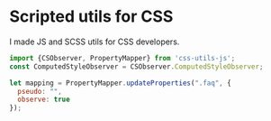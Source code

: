# Scripted utils for CSS

I made JS and SCSS utils for CSS developers. 

```js
import {CSObserver, PropertyMapper} from 'css-utils-js';
const ComputedStyleObserver = CSObserver.ComputedStyleObserver;

let mapping = PropertyMapper.updateProperties(".faq", {
  pseudo: "",
  observe: true
});
```
